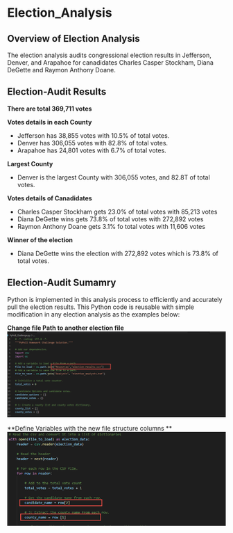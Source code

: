 # Election_Analysis

## Overview of Election Analysis
The election analysis audits congressional election results in Jefferson, Denver, and Arapahoe for canadidates Charles Casper Stockham, Diana DeGette and Raymon Anthony Doane.

## Election-Audit Results

**There are total 369,711 votes**

**Votes details in each County**
- Jefferson has 38,855 votes with 10.5% of total votes.
- Denver has 306,055 votes with 82.8% of total votes.
- Arapahoe has 24,801 votes with 6.7% of total votes.

**Largest County**
- Denver is the largest County with 306,055 votes, and 82.8T of total votes.

**Votes details of Canadidates**
- Charles Casper Stockham gets 23.0% of total votes with 85,213 votes
- Diana DeGette wins gets 73.8% of total votes with 272,892 votes
- Raymon Anthony Doane gets 3.1% fo total votes with 11,606 votes

**Winner of the election**
- Diana DeGette wins the election with 272,892 votes which is 73.8% of total votes.

## Election-Audit Sumamry

Python is implemented in this analysis process to efficiently and accurately pull the election results. This Python code is reusable with simple modification in any election analysis as the examples below:

**Change file Path to another election file**
<img src="Resources/FilePath_MOD.png">

**Define Variables with the new file structure columns **
<img src="Resources/Variables_MOD.png">


